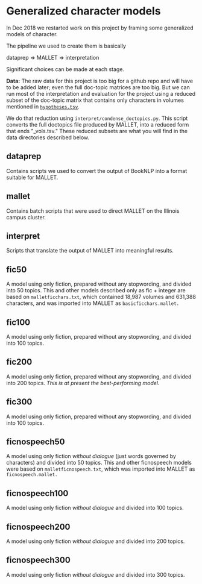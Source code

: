 Generalized character models
============================

In Dec 2018 we restarted work on this project by framing some generalized models of character.

The pipeline we used to create them is basically

dataprep => MALLET => interpretation

Significant choices can be made at each stage.

**Data:** The raw data for this project is too big for a github repo and will have to be added later; even the full doc-topic matrices are too big. But we can run most of the interpretation and evaluation for the project using a reduced subset of the doc-topic matrix that contains only characters in volumes mentioned in [```hypotheses.tsv```](https://github.com/tedunderwood/biographies/tree/master/evaluation).

We do that reduction using ```interpret/condense_doctopics.py```. This script converts the full doctopics file produced by MALLET, into a reduced form that ends "_vols.tsv." These reduced subsets are what you will find in the data directories described below.

dataprep
--------

Contains scripts we used to convert the output of BookNLP into a format suitable for MALLET.

mallet
------

Contains batch scripts that were used to direct MALLET on the Illinois campus cluster.

interpret
---------

Scripts that translate the output of MALLET into meaningful results.

fic50
------
A model using only fiction, prepared without any stopwording, and divided into 50 topics. This and other models described only as fic + integer are based on ```malletficchars.txt```, which contained 18,987 volumes and 631,388 characters, and was imported into MALLET as ```basicficchars.mallet.```

fic100
-------
A model using only fiction, prepared without any stopwording, and divided into 100 topics.

fic200
-------
A model using only fiction, prepared without any stopwording, and divided into 200 topics. *This is at present the best-performing model.*

fic300
-------
A model using only fiction, prepared without any stopwording, and divided into 100 topics.

ficnospeech50
-------------
A model using only fiction *without dialogue* (just words governed by characters) and divided into 50 topics. This and other ficnospeech models were based on ```malletficnospeech.txt```, which was imported into MALLET as ```ficnospeech.mallet.```

ficnospeech100
--------------
A model using only fiction *without dialogue* and divided into 100 topics.

ficnospeech200
--------------
A model using only fiction *without dialogue* and divided into 200 topics.

ficnospeech300
--------------
A model using only fiction *without dialogue* and divided into 300 topics.
